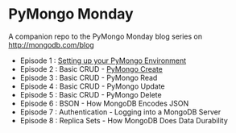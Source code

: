 # PyMongo Monday
A companion repo to the PyMongo Monday blog series on http://mongodb.com/blog

* Episode 1 : [Setting up your PyMongo Environment](https://github.com/jdrumgoole/PyMongo-Monday/blob/master/ep001-SettingUpYourPyMongoEnvironment.md)
* Episode 2 : Basic CRUD - [PyMongo Create](https://github.com/jdrumgoole/PyMongo-Monday/blob/master/ep002-PyMongo-Create.md)
* Episode 3 : Basic CRUD - PyMongo Read
* Episode 4 : Basic CRUD - PyMongo Update
* Episode 5 : Basic CRUD - PyMongo Delete
* Episode 6 : BSON - How MongoDB Encodes JSON
* Episode 7 : Authentication - Logging into a MongoDB Server
* Episode 8 : Replica Sets - How MongoDB Does Data Durability
